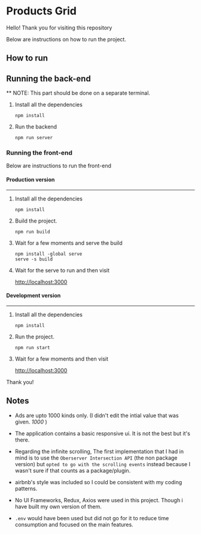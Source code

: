 # Products Grid

Hello! Thank you for visiting this repository

Below are instructions on how to run the project.

## How to run

## Running the back-end
** NOTE: This part should be done on a separate terminal.

1. Install all the dependencies

    `npm install`

2. Run the backend

    `npm run server`


### Running the front-end

Below are instructions to run the front-end

#### Production version
---

1. Install all the dependencies

    `npm install`

2. Build the project.

    `npm run build`

3. Wait for a few moments and serve the build

    ```
    npm install -global serve
    serve -s build
    ```

4. Wait for the serve to run and then visit

    [http://localhost:3000](http://localhost:3000)


#### Development version
---


1. Install all the dependencies

    `npm install`

2. Run the project.

    `npm run start`

3. Wait for a few moments and then visit

    [http://localhost:3000](http://localhost:3000)


Thank you!

## Notes

- Ads are upto 1000 kinds only. (I didn't edit the intial value that was given. *1000* )

- The application contains a basic responsive ui. It is not the best but it's there.

- Regarding the infinite scrolling, The first implementation that I had in mind is to use the `Oberserver Intersection API` (the non package version) but `opted to go with the scrolling events` instead because I wasn't sure if that counts as a package/plugin.

- airbnb's style was included so I could be consistent with my coding patterns.

- No UI Frameworks, Redux, Axios were used in this project. Though i have built my own version of them.

- `.env` would have been used but did not go for it to reduce time consumption and focused on the main features.